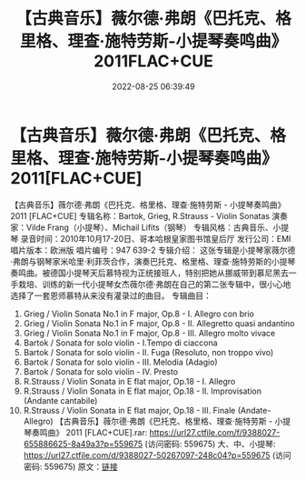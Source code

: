 ﻿---
title: 【古典音乐】薇尔德·弗朗《巴托克、格里格、理查·施特劳斯-小提琴奏鸣曲》2011FLAC+CUE
date: 2022-08-25 06:39:49
categories: 古典音乐、新世纪、纯音雅乐
tags: 纯音雅乐
---
# 【古典音乐】薇尔德·弗朗《巴托克、格里格、理查·施特劳斯-小提琴奏鸣曲》2011[FLAC+CUE]

【古典音乐】薇尔德·弗朗《巴托克、格里格、理查·施特劳斯 - 小提琴奏鸣曲》 2011 [FLAC+CUE]
专辑名称：Bartok, Grieg, R.Strauss - Violin Sonatas
演奏家：Vilde Frang（小提琴）、Michail Lifits（钢琴）
专辑风格：古典音乐、小提琴
录音时间：2010年10月17-20日、哥本哈根皇家图书馆皇后厅
发行公司：EMI
唱片版本：欧洲版
唱片编号：947 639-2
专辑介绍：
这张专辑是小提琴家薇尔德·弗朗与钢琴家米哈里·利菲茨合作，演奏巴托克、格里格、理查·施特劳斯的小提琴奏鸣曲。被德国小提琴天后慕特视为正统接班人，特别把她从挪威带到慕尼黑去一手栽培、训练的新一代小提琴女杰薇尔德·弗朗在自己的第二张专辑中，很小心地选择了一套恩师慕特从来没有灌录过的曲目。
专辑曲目：
01. Grieg / Violin Sonata No.1 in F major, Op.8 - I. Allegro
con brio
02. Grieg / Violin Sonata No.1 in F major, Op.8 - II.
Allegretto quasi andantino
03. Grieg / Violin Sonata No.1 in F major, Op.8 - III. Allegro
molto vivace
04. Bartok / Sonata for solo violin - I.Tempo di
ciaccona
05. Bartok / Sonata for solo violin - II. Fuga (Resoluto, non
troppo vivo)
06. Bartok / Sonata for solo violin - III. Melodia
(Adagio)
07. Bartok / Sonata for solo violin - IV. Presto
08. R.Strauss / Violin Sonata in E flat major, Op.18 - I.
Allegro
09. R.Strauss / Violin Sonata in E flat major, Op.18 - II.
Improvisation (Andante cantabile)
10. R.Strauss / Violin Sonata in E flat major, Op.18 - III.
Finale (Andate-Allegro)
【古典音乐】薇尔德·弗朗《巴托克、格里格、理查·施特劳斯 - 小提琴奏鸣曲》
2011 [FLAC+CUE].rar: https://url27.ctfile.com/f/9388027-655886625-8a49a3?p=559675
(访问密码: 559675)
大、中、小提琴: https://url27.ctfile.com/d/9388027-50267097-248c04?p=559675
(访问密码: 559675)
原文：[链接](https://blog.sina.com.cn/s/blog_1647c7e7601030z1m.html)